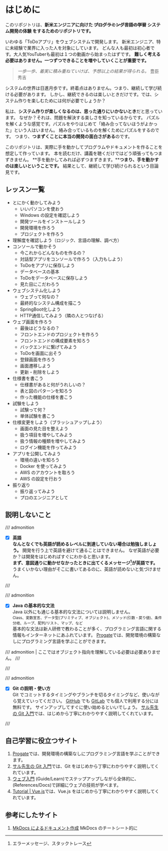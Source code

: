 <!-- TODO -->
<!-- 多分丁寧に書こうとしすぎ、端的に -->

# はじめに

このリポジトリは、**新米エンジニアに向けた ~~プログラミング言語の学習~~ システム開発の体験 をするためのリポジトリです。**

いわゆる「ToDoアプリ」をウェブシステムで開発します。
新米エンジニア、特に未経験で業界に入った人を対象にしています。
どんな人も最初は初心者です。大人気YouTuberも最初は１つの動画から始まったはずです。
**難しく考える必要はありません。一つずつできることを増やしていくことが重要です。**  

> _一歩一歩、着実に積み重ねていけば、予想以上の結果が得られる。_
> 豊臣秀吉

システムの世界は日進月歩です。終着点はありません。つまり、継続して学び続ける必要があります。
しかし、継続できるのは楽しいときだけです。では、システム作りを楽しむためには何が必要でしょうか？

私は、**システム作りが楽しくなるのは、思った通りにいかないとき**だと思っています。
なぜか？それは、問題を解決する楽しさを知っているからです。
パズルを解くような感覚です。パズルをやりはじめて「絡み合ってないほうがよかった」という人はいません。
絡み合っているものを解くためにパズルをするのです。
つまり、**つまずくことに本当の開発の面白さがある**のです。

このリポジトリは、実際に手を動かしてプログラムやドキュメントを作ることを想定して作っています。
本を読むだけ、講義を聴くだけではどう頑張ってもつまずきません。
**手を動かしてみれば必ずつまずきます。****つまり、手を動かすのは楽しいということです。**
結果として、継続して学び続けられるという目論見です。

## レッスン一覧

- とにかく動かしてみよう
  - いいパソコンを使おう
  - Windows の設定を確認しよう
  - 開発ツールをインストールしよう
  - 開発環境を作ろう
  - プロジェクトを作ろう
- 理解度を確認しよう（ロジック、言語の理解、調べ方）
- コンソールで動かそう
  - 今これからどんなものを作るの？
  - 対話型アプリをコンソールで作ろう（入力もしよう）
  - ToDoをアプリに保存しよう
  - データベースの基本
  - ToDoをデータベースに保存しよう
  - 見た目にこだわろう
- ウェブシステム化しよう
  - ウェブって何なの？
  - 最終的なシステム構成を描こう
  - SpringBoot化しよう
  - HTTP通信してみよう（隣の人とつなげる）
- ウェブ画面を作ろう
  - 最後はどうなるの？
  - フロントエンドのプロジェクトを作ろう
  - フロントエンドの構成要素を知ろう
  - バックエンドに繋げてみよう
  - ToDoを画面に出そう
  - 登録画面を作ろう
  - 画面遷移しよう
  - 更新・削除をしよう
- 仕様書を書こう
  - 仕様書があると何がうれしいの？
  - 表と図のパターンを知ろう
  - 作った機能の仕様を書こう
- 試験をしよう
  - 試験って何？
  - 単体試験を書こう
- 仕様変更をしよう（ブラッシュアップしよう）
  - 画面の見た目を整えよう
  - 扱う項目を増やしてみよう
  - 扱う情報の種類を増やしてみよう
  - ログイン機能を作ってみよう
- アプリを公開してみよう
  - 環境の違いを知ろう
  - Docker を使ってみよう
  - AWS のアカウントを取ろう
  - AWS の設定を行おう
- 振り返り
  - 振り返ってみよう
  - プロのエンジニアとして

## 説明しないこと

/// admonition

- [x] **英語**  
  **なんとなくでも英語が読めるレベルに到達していない場合は勉強しましょう。**
  開発を行う上で英語を避けて通ることはできません。
  なぜ英語が必要か？は開発をはじめればすぐにわかると思います。  
  **まず、意図通りに動かせなかったときに出てくるメッセージ[^1]が英語です。**
  うまくいかない理由がそこに書いてあるのに、英語が読めないと気づけません。

[^1]: エラーメッセージ、スタックトレース

///

/// admonition

- [x] **Java の基本的な文法**  
  Java 以外にも通じる基本的な文法については説明しません。  
  <small>Class、変数宣言、データ型(プリミティブ、オブジェクト)、メソッド(引数・戻り値)、条件分岐、ループ、配列/リスト、マップ、など</small>  
  基本的な文法は新人研修で教わることが多く、プログラミング言語に関する情報もインターネットにあふれています。
  [Progate](https://prog-8.com/)では、開発環境の構築なしにプログラミング言語を学ぶことができます。

/// admonition | ここではオブジェクト指向を理解している必要は必要ありません。
///

///

/// admonition

- [x] **Git の説明・使い方**  
  Git でコミットするタイミングやブランチを切るタイミングなど、使いながら覚えていってください。
  [GitHub](https://github.co.jp/pricing.html) でも [GitLab](https://www.gitlab.jp/pricing/) でも個人で利用する分には無料です。
  サインアップしてすぐに使い始めるといいでしょう。
  [サル先生の Git 入門](https://backlog.com/ja/git-tutorial/)では、はじめから丁寧にわかりやすく説明してくれています。

///

## 自己学習に役立つサイト

1. [Progate](https://prog-8.com/)では、開発環境の構築なしにプログラミング言語を学ぶことができます。
2. [サル先生の Git 入門](https://backlog.com/ja/git-tutorial/)では、Git をはじめから丁寧にわかりやすく説明してくれています。
3. [ウェブ入門](https://developer.mozilla.org/ja/docs/Learn/Getting_started_with_the_web) (Guide/Learn)でステップアップしながら全体的に、(References/Docs)で詳細にウェブの技術が学べます。
4. [Tutorial | Vue.js](https://ja.vuejs.org/tutorial/)では、Vue.js をはじめから丁寧にわかりやすく説明してくれています。

## 参考にしたサイト

1. [MkDocs によるドキュメント作成](https://zenn.dev/mebiusbox/articles/81d977a72cee01) MkDocs のチートシート的に
